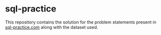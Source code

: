 # sql-practice
This repository contains the solution for the problem statements present in [sql-practice.com](https://www.sql-practice.com) along with the dataset used.
